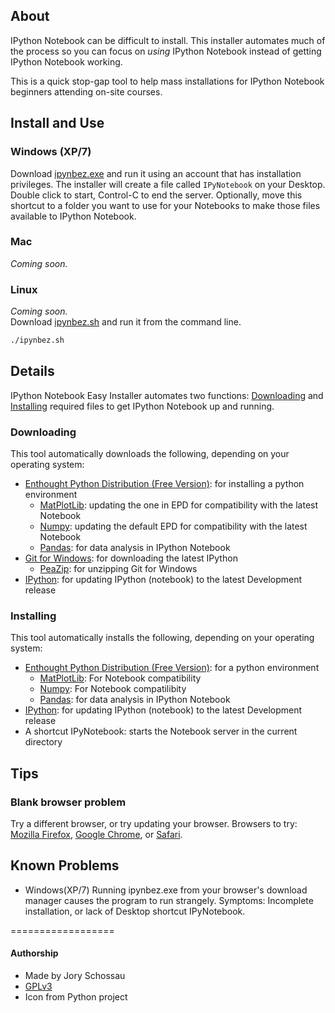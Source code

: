 ## About

IPython Notebook can be difficult to install. This installer automates much of the process so you can focus on _using_ IPython Notebook instead of getting IPython Notebook working.

This is a quick stop-gap tool to help mass installations for IPython Notebook beginners attending on-site courses.

## Install and Use

### Windows (XP/7)
Download [ipynbez.exe](https://raw.github.com/JorySchossau/ipynbez/master/windows/ipynbez.exe) and run it using an account that has installation privileges.
The installer will create a file called `IPyNotebook` on your Desktop. Double click to start, Control-C to end the server. Optionally, move this shortcut to a folder you want to use for your Notebooks to make those files available to IPython Notebook.

### Mac
_Coming soon._

### Linux
_Coming soon._   
Download [ipynbez.sh]() and run it from the command line.
```bash
./ipynbez.sh
```

## Details

IPython Notebook Easy Installer automates two functions: [Downloading](https://github.com/JorySchossau/ipynbez#downloading) and [Installing](https://github.com/JorySchossau/ipynbez#installing) required files to get IPython Notebook up and running.

### Downloading
This tool automatically downloads the following, depending on your operating system:
* [Enthought Python Distribution (Free Version)](http://www.enthought.com/products/epd_free.php): for installing a python environment
  * [MatPlotLib](http://matplotlib.org/): updating the one in EPD for compatibility with the latest Notebook
  * [Numpy](http://www.numpy.org/): updating the default EPD for compatibility with the latest Notebook
  * [Pandas](http://pandas.pydata.org/): for data analysis in IPython Notebook
* [Git for Windows](http://msysgit.github.com/): for downloading the latest IPython
  * [PeaZip](http://code.google.com/p/peazip/): for unzipping Git for Windows
* [IPython](http://ipython.org/): for updating IPython (notebook) to the latest Development release

### Installing
This tool automatically installs the following, depending on your operating system:
* [Enthought Python Distribution (Free Version)](http://www.enthought.com/products/epd_free.php): for a python environment
  * [MatPlotLib](http://matplotlib.org/): For Notebook compatibility
  * [Numpy](http://www.numpy.org/): For Notebook compatilibity
  * [Pandas](http://pandas.pydata.org/): for data analysis in IPython Notebook
* [IPython](http://ipython.org/): for updating IPython (notebook) to the latest Development release
* A shortcut IPyNotebook: starts the Notebook server in the current directory

## Tips

### Blank browser problem
Try a different browser, or try updating your browser. Browsers to try: [Mozilla Firefox](http://www.mozilla.org/en-US/firefox/new/), [Google Chrome](https://www.google.com/intl/en/chrome/browser/), or [Safari](http://support.apple.com/kb/DL1531).

## Known Problems

* Windows(XP/7) Running ipynbez.exe from your browser's download manager causes the program to run strangely. Symptoms: Incomplete installation, or lack of Desktop shortcut IPyNotebook.

==================
#### Authorship
* Made by Jory Schossau
* [GPLv3](http://www.gnu.org/licenses/quick-guide-gplv3.html)
* Icon from Python project
